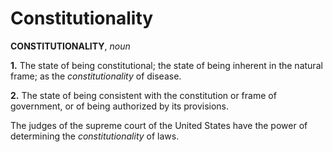 # Constitutionality

**CONSTITUTIONALITY**, _noun_

**1.** The state of being constitutional; the state of being inherent in the natural frame; as the _constitutionality_ of disease.

**2.** The state of being consistent with the constitution or frame of government, or of being authorized by its provisions.

The judges of the supreme court of the United States have the power of determining the _constitutionality_ of laws.